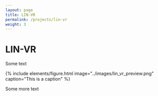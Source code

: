 ```yaml
---
layout: page
title: LIN-VR
permalink: /projects/lin-vr
weight: 3
---
```


# **LIN-VR**
Some text

{% include elements/figure.html image="../images/lin_vr_preview.png" caption="This is a caption" %}

Some more text